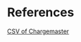 # References  

[CSV of Chargemaster](https://www.srmconline.com/Uploads/Public/Documents/charge-masters/188CDM.csv)  
